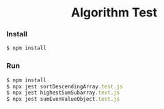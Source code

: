<h1 align='center'>Algorithm Test</h1>

### Install

```js
$ npm install
```

### Run

```js
$ npm install
$ npx jest sortDescendingArray.test.js
$ npx jest highestSumSubarray.test.js
$ npx jest sumEvenValueObject.test.js
```
